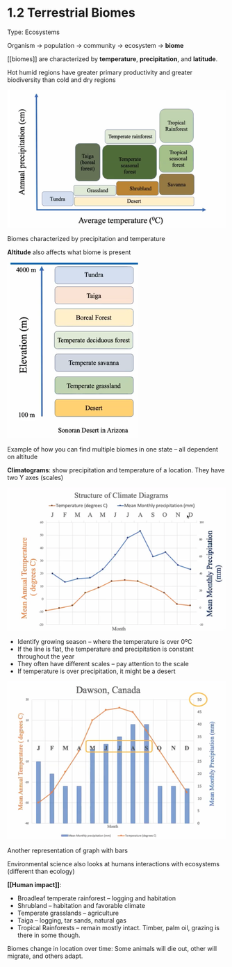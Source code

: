 # 1.2 Terrestrial Biomes

Type: Ecosystems

Organism → population → community → ecosystem → **biome**

[[biomes]] are characterized by **temperature**, **precipitation**, and **latitude**.

Hot humid regions have greater primary productivity and greater biodiversity than cold and dry regions

![assets/1%202%20Terrestrial%20Biomes%20c29da5cd53104468b7c0e1458718b314/Screen_Shot_2021-05-15_at_3.21.19_PM.png](../assets/Screen_Shot_2021-05-15_at_3.21.19_PM.png)

Biomes characterized by precipitation and temperature

**Altitude** also affects what biome is present

![assets/1%202%20Terrestrial%20Biomes%20c29da5cd53104468b7c0e1458718b314/Screen_Shot_2021-05-15_at_3.22.20_PM.png](../assets/Screen_Shot_2021-05-15_at_3.22.20_PM.png)

Example of how you can find multiple biomes in one state – all dependent on altitude

**Climatograms**: show precipitation and temperature of a location. They have two Y axes (scales)

![assets/1%202%20Terrestrial%20Biomes%20c29da5cd53104468b7c0e1458718b314/Screen_Shot_2021-05-15_at_3.24.11_PM.png](../assets/Screen_Shot_2021-05-15_at_3.24.11_PM.png)

- Identify growing season – where the temperature is over 0ºC
- If the line is flat, the temperature and precipitation is constant throughout the year
- They often have different scales – pay attention to the scale
- If temperature is over precipitation, it might be a desert

![assets/1%202%20Terrestrial%20Biomes%20c29da5cd53104468b7c0e1458718b314/Screen_Shot_2021-05-15_at_3.26.23_PM.png](../assets/Screen_Shot_2021-05-15_at_3.26.23_PM.png)

Another representation of graph with bars

Environmental science also looks at humans interactions with ecosystems (different than ecology)

**[[Human impact]]**:

- Broadleaf temperate rainforest – logging and habitation
- Shrubland – habitation and favorable climate
- Temperate grasslands – agriculture
- Taiga – logging, tar sands, natural gas
- Tropical Rainforests – remain mostly intact. Timber, palm oil, grazing is there in some though.

Biomes change in location over time: Some animals will die out, other will migrate, and others adapt.